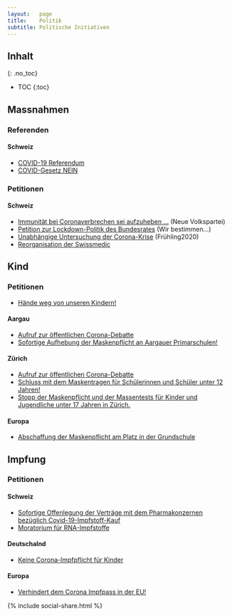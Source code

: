 ```yaml
---
layout:   page
title:    Politik
subtitle: Politische Initiativen
---
```


## Inhalt
{: .no_toc}

* TOC
{:toc}

## Massnahmen

### Referenden

#### Schweiz

 * [COVID-19 Referendum](https://covid19-referendum.ch/)
 * [COVID-Gesetz NEIN](https://covidgesetz-nein.ch/)

### Petitionen

#### Schweiz

 * [Immunität bei Coronaverbrechen sei aufzuheben ...](https://www.neue-volkspartei.ch/petition) (Neue Volkspartei)
 * [Petition zur Lockdown-Politik des Bundesrates](https://wirbestimmen.ch/index.php/de/petition-lockdown-de) (Wir bestimmen…)
 * [Unabhängige Untersuchung der Corona-Krise](https://fruehling2020.com/) (Frühling2020)
 * [Reorganisation der Swissmedic](https://www.change.org/p/au-pr%C3%A9sident-du-conseil-national-et-aux-parlementaires-suisses-la-r%C3%A9organisation-imm%C3%A9diate-de-swissmedic) 

## Kind

### Petitionen

 * [Hände weg von unseren Kindern!](https://schuetzt-die-kinder.ch/)

#### Aargau

 * [Aufruf zur öffentlichen Corona-Debatte](https://petition.ab-az.ch/)
 * [Sofortige Aufhebung der Maskenpflicht an Aargauer Primarschulen!](https://www.openpetition.eu/ch/petition/online/sofortige-aufhebung-der-maskenpflicht-an-aargauer-primarschulen)

#### Zürich

 * [Aufruf zur öffentlichen Corona-Debatte](https://petition.ab-az.ch/)
 * [Schluss mit dem Maskentragen für Schülerinnen und Schüler unter 12 Jahren!](https://www.kinder-maskenpetition.ch/)
 * [Stopp der Maskenpflicht und der Massentests für Kinder und Jugendliche unter 17 Jahren in Zürich.](https://www.openpetition.de/petition/online/stopp-der-maskenpflicht-und-der-massentests-fuer-kinder-und-jugendliche-unter-17-jahren-in-zuerich)

#### Europa

 * [Abschaffung der Maskenpflicht am Platz in der Grundschule](https://www.petitionen.com/abschaffung_der_maskenpflicht_am_platz_in_der_grundschule)

## Impfung

### Petitionen

#### Schweiz

 * [Sofortige Offenlegung der Verträge mit dem Pharmakonzernen bezüglich Covid-19-Impfstoff-Kauf](https://act.campax.org/petitions/sofortige-offenlegung-der-vertrage-mit-den-pharmakonzernen-bezuglich-covid-19-impfstoff-kauf-1)
 * [Moratorium für RNA-Impfstoffe](https://swiss-freedom.ch/de)

#### Deutschalnd

 * [Keine Corona-Impfpflicht für Kinder](https://www.change.org/p/jens-spahn-keine-corona-impfpflicht-f%C3%BCr-kinder)

#### Europa

 * [Verhindert dem Corona Impfpass in der EU!](https://www.openpetition.eu/petition/online/verhindert-den-corona-impfpass-in-der-eu)

{% include social-share.html %}
